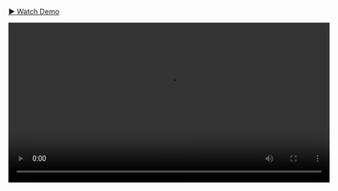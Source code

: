 [▶️ Watch Demo](https://github.com/Dutt23/agentic-orchestrator/releases/download/Release-v.1/AgentNodeDemo.mp4)

<video width="640" controls>
  <source src="https://github.com/<user>/<repo>/releases/download/<tag>/<filename>.mp4" type="video/mp4">
  Your browser does not support the video tag.
</video>
